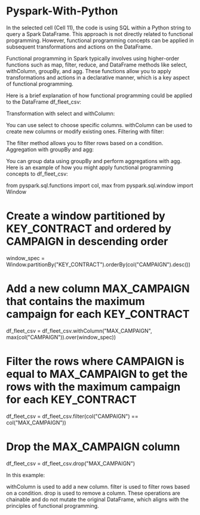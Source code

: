 # Pyspark-With-Python

In the selected cell (Cell 11), the code is using SQL within a Python string to query a Spark DataFrame. This approach is not directly related to functional programming. However, functional programming concepts can be applied in subsequent transformations and actions on the DataFrame.

Functional programming in Spark typically involves using higher-order functions such as map, filter, reduce, and DataFrame methods like select, withColumn, groupBy, and agg. These functions allow you to apply transformations and actions in a declarative manner, which is a key aspect of functional programming.

Here is a brief explanation of how functional programming could be applied to the DataFrame df_fleet_csv:

Transformation with select and withColumn:

You can use select to choose specific columns.
withColumn can be used to create new columns or modify existing ones.
Filtering with filter:

The filter method allows you to filter rows based on a condition.
Aggregation with groupBy and agg:

You can group data using groupBy and perform aggregations with agg.
Here is an example of how you might apply functional programming concepts to df_fleet_csv:

from pyspark.sql.functions import col, max
from pyspark.sql.window import Window

# Create a window partitioned by KEY_CONTRACT and ordered by CAMPAIGN in descending order
window_spec = Window.partitionBy("KEY_CONTRACT").orderBy(col("CAMPAIGN").desc())

# Add a new column MAX_CAMPAIGN that contains the maximum campaign for each KEY_CONTRACT
df_fleet_csv = df_fleet_csv.withColumn("MAX_CAMPAIGN", max(col("CAMPAIGN")).over(window_spec))

# Filter the rows where CAMPAIGN is equal to MAX_CAMPAIGN to get the rows with the maximum campaign for each KEY_CONTRACT
df_fleet_csv = df_fleet_csv.filter(col("CAMPAIGN") == col("MAX_CAMPAIGN"))

# Drop the MAX_CAMPAIGN column
df_fleet_csv = df_fleet_csv.drop("MAX_CAMPAIGN")


In this example:

withColumn is used to add a new column.
filter is used to filter rows based on a condition.
drop is used to remove a column.
These operations are chainable and do not mutate the original DataFrame, which aligns with the principles of functional programming.
